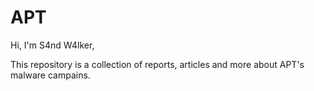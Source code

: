# APT

Hi, I'm S4nd W4lker,

This repository is a collection of reports, articles and more about APT's malware campains.
